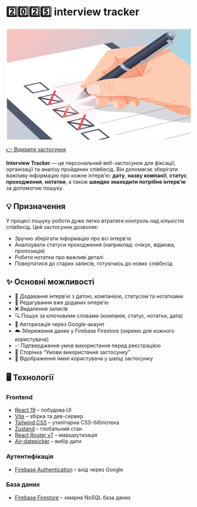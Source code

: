 # 2️⃣0️⃣2️⃣5️⃣ interview tracker

<p align="center">
  <img src="img/Screenshot_36.png" alt="Image 1" width="500" height="300">
</p>

[👉 Відкрити застосунок](https://interview-tracker-9705d.web.app)


**Interview Tracker** — це персональний веб-застосунок для фіксації, організації та аналізу пройдених співбесід. Він допомагає зберігати важливу інформацію про кожне інтерв’ю: **дату**, **назву компанії**, **статус проходження**, **нотатки**, а також **швидко знаходити потрібне інтерв’ю** за допомогою пошуку.

## 💡 Призначення

У процесі пошуку роботи дуже легко втратити контроль над кількістю співбесід. Цей застосунок дозволяє:

- Зручно зберігати інформацію про всі інтерв’ю
- Аналізувати статуси проходження (наприклад: очікує, відмова, пропозиція)
- Робити нотатки про важливі деталі
- Повертатися до старих записів, готуючись до нових співбесід

## ✨ Основні можливості

- 📅 Додавання інтерв’ю з датою, компанією, статусом та нотатками
- 📝 Редагування вже доданих інтерв’ю
- ❌ Видалення записів
- 🔍 Пошук за ключовими словами (компанія, статус, нотатки, дата)
- 🔐 Авторизація через Google-акаунт
- ☁️ Збереження даних у Firebase Firestore (окремо для кожного користувача)
- ✅ Підтвердження умов використання перед реєстрацією
- 📄 Сторінка “Умови використання застосунку”
- 👤 Відображення імені користувача у шапці застосунку

## 🖥️ Технології

### Frontend
- [React 19](https://reactjs.org/) – побудова UI
- [Vite](https://vitejs.dev/) – збірка та дев-сервер
- [Tailwind CSS](https://tailwindcss.com/) – утилітарна CSS-бібліотека
- [Zustand](https://github.com/pmndrs/zustand) – глобальний стан
- [React Router v7](https://reactrouter.com/) – маршрутизація
- [Air-datepicker](https://air-datepicker.com/) – вибір дати

### Аутентифікація
- [Firebase Authentication](https://firebase.google.com/products/auth) – вхід через Google

### База даних
- [Firebase Firestore](https://firebase.google.com/products/firestore) – хмарна NoSQL база даних
